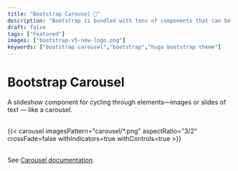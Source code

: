 ```yaml
---
title: "Bootstrap Carousel 🎠"
description: "Bootstrap is bundled with tens of components that can be reused to provide a good user experience and user interactions in a web page."
draft: false
tags: ["Featured"]
images: ["bootstrap-v5-new-logo.png"]
keywords: ["bootstrap carousel","bootstrap","hugo bootstrap theme"]
---
```


# Bootstrap Carousel

A slideshow component for cycling through elements—images or slides of text — like a carousel.

<br>

<div class="w-50 mx-auto">
    {{< carousel imagesPattern="carousel/*.png" aspectRatio="3/2" crossFade=false withIndicators=true withControls=true >}}
</div>

<br>

See [Carousel documentation](https://getbootstrap.com/docs/5.3/components/carousel/).
